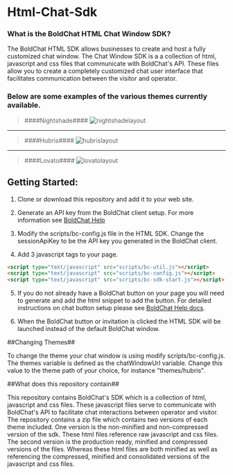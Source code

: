 # Html-Chat-Sdk

### What is the BoldChat HTML Chat Window SDK?
The BoldChat HTML SDK allows businesses to create and host a fully customized chat window. The Chat Window SDK is a a collection of html, javascript and css files that communicate with BoldChat's API. These files allow you to create a completely customized chat user interface that facilitates communication between the visitor and operator. 

### Below are some examples of the various themes currently available.

> ####Nightshade####
![nightshadelayout](http://logmein-boldchat.github.io/Html-Chat-Sdk/NightshadeLayout.png)

----------

> ####Hubris####
![hubrislayout](http://logmein-boldchat.github.io/Html-Chat-Sdk/HubrisLayout.png)

----------

> ####Lovato####
![lovatolayout](http://logmein-boldchat.github.io/Html-Chat-Sdk/LovatoLayout.png)


## Getting Started:
1) Clone or download this repository and add it to your web site.

2) Generate an API key from the BoldChat client setup.  For more information see [BoldChat Help](http://help.boldchat.com/help/current/BoldChat/c_bc_sdk_android_get_sdk.html)

3) Modify the scripts/bc-config.js file in the HTML SDK.  Change the sessionApiKey to be the API key you generated in the BoldChat client.

4) Add 3 javascript tags to your page.
```html
<script type="text/javascript" src="scripts/bc-util.js"></script>
<script type="text/javascript" src="scripts/bc-config.js"></script>
<script type="text/javascript" src="scripts/bc-sdk-start.js"></script>
```

5) If you do not already have a BoldChat button on your page you will need to generate and add the html snippet to add the button. For detailed instructions on chat button setup please see [BoldChat Help docs](http://help.boldchat.com/help/current/BoldChat/c_bc_setupguide_header.html).

6) When the BoldChat button or invitation is clicked the HTML SDK will be launched instead of the default BoldChat window.


##Changing Themes##

To change the theme your chat window is using modify scripts/bc-config.js.  The themes variable is defined as the chatWindowUrl variable. Change this value to the theme path of your choice, for instance "themes/hubris".


##What does this repository contain##

This repository contains BoldChat's SDK which is a collection of html, javascript and css files. 
These javascript files serve to communicate with BoldChat's API to facilitate chat interactions between operator and visitor.
The repository contains a zip file which contains two versions of each theme included. One version is the non-minified and non-compressed version of the sdk. These html files reference raw javascript and css files. The second version is the production ready, minified and compressed versions of the files. Whereas these html files are both minified as well as referencing the compressed, minified and consolidated versions of the javascript and css files.


